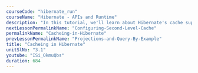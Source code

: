 ```yaml
---
courseCode: "hibernate_run"
courseName: "Hibernate - APIs and Runtime"
description: "In this tutorial, we'll learn about Hibernate's cache support: both first level (Session) and second level cache."
nextLessonPermalinkName: "Configuring-Second-Level-Cache"
permalinkName: "Cacheing-in-Hibernate"
prevLessonPermalinkName: "Projections-and-Query-By-Example"
title: "Cacheing in Hibernate"
unitSlNo: "3.1"
youtube: "ISi_OkmuQbs"
duration: 684
---
```

